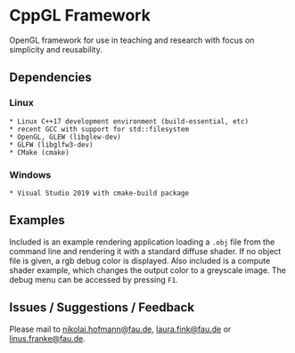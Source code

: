 CppGL Framework
=======

OpenGL framework for use in teaching and research with focus on simplicity and reusability.

## Dependencies

### Linux

    * Linux C++17 development environment (build-essential, etc)
    * recent GCC with support for std::filesystem
    * OpenGL, GLEW (libglew-dev)
    * GLFW (libglfw3-dev)
    * CMake (cmake)

### Windows

    * Visual Studio 2019 with cmake-build package

## Examples

Included is an example rendering application loading a ```.obj``` file from the command line and rendering it with a standard diffuse shader.
If no object file is given, a rgb debug color is displayed.
Also included is a compute shader example, which changes the output color to a greyscale image.
The debug menu can be accessed by pressing ```F1```.

## Issues / Suggestions / Feedback

Please mail to <nikolai.hofmann@fau.de>, <laura.fink@fau.de> or <linus.franke@fau.de>.
